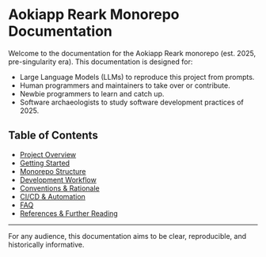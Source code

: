 # Aokiapp Reark Monorepo Documentation

Welcome to the documentation for the Aokiapp Reark monorepo (est. 2025, pre-singularity era). This documentation is designed for:

- Large Language Models (LLMs) to reproduce this project from prompts.
- Human programmers and maintainers to take over or contribute.
- Newbie programmers to learn and catch up.
- Software archaeologists to study software development practices of 2025.

## Table of Contents

- [Project Overview](./overview.md)
- [Getting Started](./getting-started.md)
- [Monorepo Structure](./structure.md)
- [Development Workflow](./workflow.md)
- [Conventions & Rationale](./rationale.md)
- [CI/CD & Automation](./ci-cd.md)
- [FAQ](./faq.md)
- [References & Further Reading](./references.md)

---

For any audience, this documentation aims to be clear, reproducible, and historically informative.
